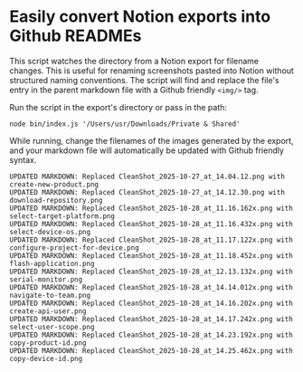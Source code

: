# Easily convert Notion exports into Github READMEs
This script watches the directory from a Notion export for filename changes. This is useful for renaming screenshots pasted into Notion without structured naming conventions. The script will find and replace the file's entry in the parent markdown file with a Github friendly `<img/>` tag.

Run the script in the export's directory or pass in the path:
```
node bin/index.js '/Users/usr/Downloads/Private & Shared'
```

While running, change the filenames of the images generated by the export, and your markdown file will automatically be updated with Github friendly syntax.

```
UPDATED MARKDOWN: Replaced CleanShot_2025-10-27_at_14.04.12.png with create-new-product.png
UPDATED MARKDOWN: Replaced CleanShot_2025-10-27_at_14.12.30.png with download-repository.png
UPDATED MARKDOWN: Replaced CleanShot_2025-10-28_at_11.16.162x.png with select-target-platform.png
UPDATED MARKDOWN: Replaced CleanShot_2025-10-28_at_11.16.432x.png with select-device-os.png
UPDATED MARKDOWN: Replaced CleanShot_2025-10-28_at_11.17.122x.png with configure-project-for-device.png
UPDATED MARKDOWN: Replaced CleanShot_2025-10-28_at_11.18.452x.png with flash-application.png
UPDATED MARKDOWN: Replaced CleanShot_2025-10-28_at_12.13.132x.png with serial-monitor.png
UPDATED MARKDOWN: Replaced CleanShot_2025-10-28_at_14.14.012x.png with navigate-to-team.png
UPDATED MARKDOWN: Replaced CleanShot_2025-10-28_at_14.16.202x.png with create-api-user.png
UPDATED MARKDOWN: Replaced CleanShot_2025-10-28_at_14.17.242x.png with select-user-scope.png
UPDATED MARKDOWN: Replaced CleanShot_2025-10-28_at_14.23.192x.png with copy-product-id.png
UPDATED MARKDOWN: Replaced CleanShot_2025-10-28_at_14.25.462x.png with copy-device-id.png
```
